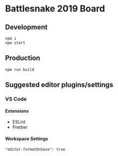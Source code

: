 # Battlesnake 2019 Board

## Development

```
npm i
npm start
```

## Production

```
npm run build
```

## Suggested editor plugins/settings

### VS Code

#### Extensions

* ESLint
* Prettier

#### Workspace Settings

```
"editor.formatOnSave": true
```
